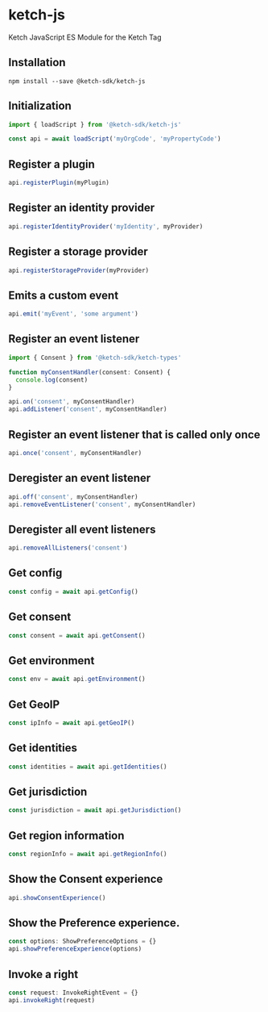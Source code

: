 # ketch-js

Ketch JavaScript ES Module for the Ketch Tag

## Installation

```shell
npm install --save @ketch-sdk/ketch-js
```

## Initialization

```typescript
import { loadScript } from '@ketch-sdk/ketch-js'

const api = await loadScript('myOrgCode', 'myPropertyCode')
```

## Register a plugin

```typescript
api.registerPlugin(myPlugin)
```

## Register an identity provider

```typescript
api.registerIdentityProvider('myIdentity', myProvider)
```

## Register a storage provider

```typescript
api.registerStorageProvider(myProvider)
```

## Emits a custom event

```typescript
api.emit('myEvent', 'some argument')
```

## Register an event listener

```typescript
import { Consent } from '@ketch-sdk/ketch-types'

function myConsentHandler(consent: Consent) {
  console.log(consent)
}

api.on('consent', myConsentHandler)
api.addListener('consent', myConsentHandler)
```

## Register an event listener that is called only once

```typescript
api.once('consent', myConsentHandler)
```

## Deregister an event listener

```typescript
api.off('consent', myConsentHandler)
api.removeEventListener('consent', myConsentHandler)
```

## Deregister all event listeners

```typescript
api.removeAllListeners('consent')
```

## Get config

```typescript
const config = await api.getConfig()
```

## Get consent

```typescript
const consent = await api.getConsent()
```

## Get environment

```typescript
const env = await api.getEnvironment()
```

## Get GeoIP

```typescript
const ipInfo = await api.getGeoIP()
```

## Get identities

```typescript
const identities = await api.getIdentities()
```

## Get jurisdiction

```typescript
const jurisdiction = await api.getJurisdiction()
```

## Get region information

```typescript
const regionInfo = await api.getRegionInfo()
```

## Show the Consent experience

```typescript
api.showConsentExperience()
```

## Show the Preference experience.

```typescript
const options: ShowPreferenceOptions = {}
api.showPreferenceExperience(options)
```

## Invoke a right

```typescript
const request: InvokeRightEvent = {}
api.invokeRight(request)
```
